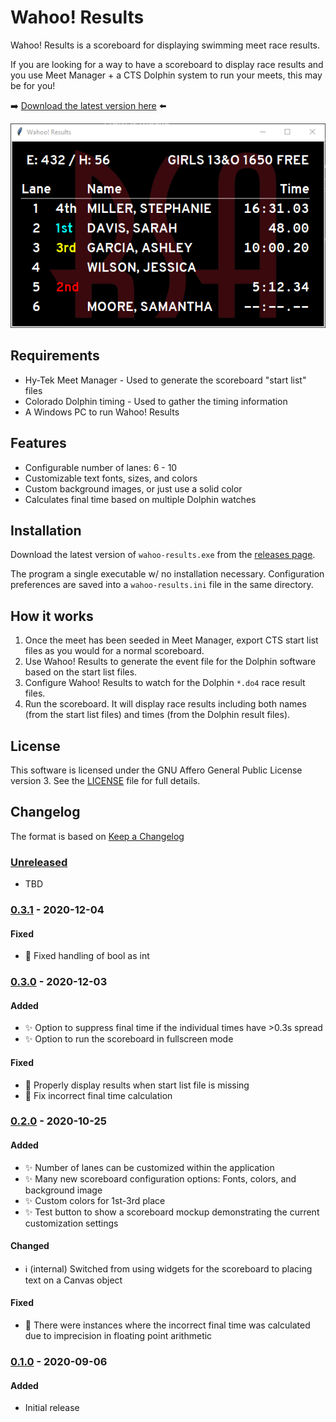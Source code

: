 # Wahoo! Results

Wahoo! Results is a scoreboard for displaying swimming meet race results.

If you are looking for a way to have a scoreboard to display race results and
you use Meet Manager + a CTS Dolphin system to run your meets, this may be for
you!

:arrow_right: [Download the latest version
here](https://github.com/JohnStrunk/wahoo-results/releases/latest) :arrow_left:

![Example scoreboard](docs/media/demo1.png)

## Requirements

- Hy-Tek Meet Manager - Used to generate the scoreboard "start list" files
- Colorado Dolphin timing - Used to gather the timing information
- A Windows PC to run Wahoo! Results

## Features

- Configurable number of lanes: 6 - 10
- Customizable text fonts, sizes, and colors
- Custom background images, or just use a solid color
- Calculates final time based on multiple Dolphin watches

## Installation

Download the latest version of `wahoo-results.exe` from the [releases
page](https://github.com/JohnStrunk/wahoo-results/releases).

The program a single executable w/ no installation necessary. Configuration
preferences are saved into a `wahoo-results.ini` file in the same directory.

## How it works

1. Once the meet has been seeded in Meet Manager, export CTS start list files
   as you would for a normal scoreboard.
2. Use Wahoo! Results to generate the event file for the Dolphin software
   based on the start list files.
3. Configure Wahoo! Results to watch for the Dolphin `*.do4` race result
   files.
4. Run the scoreboard. It will display race results including both names (from
   the start list files) and times (from the Dolphin result files).

## License

This software is licensed under the GNU Affero General Public License version
3. See the [LICENSE](LICENSE) file for full details.

## Changelog

The format is based on [Keep a Changelog](https://keepachangelog.com/en/1.0.0/)

### [Unreleased]

- TBD

### [0.3.1] - 2020-12-04

#### Fixed

- :bug: Fixed handling of bool as int

### [0.3.0] - 2020-12-03

#### Added

- :sparkles: Option to suppress final time if the individual times have >0.3s spread
- :sparkles: Option to run the scoreboard in fullscreen mode

#### Fixed

- :bug: Properly display results when start list file is missing
- :bug: Fix incorrect final time calculation

### [0.2.0] - 2020-10-25

#### Added

- :sparkles: Number of lanes can be customized within the application
- :sparkles: Many new scoreboard configuration options: Fonts, colors, and background image
- :sparkles: Custom colors for 1st-3rd place
- :sparkles: Test button to show a scoreboard mockup demonstrating the current customization settings

#### Changed

- :information_source: (internal) Switched from using widgets for the scoreboard to placing text on a Canvas object

#### Fixed

- :bug: There were instances where the incorrect final time was calculated due to imprecision in floating point arithmetic

### [0.1.0] - 2020-09-06

#### Added

- Initial release

[Unreleased]: https://github.com/JohnStrunk/wahoo-results/compare/v0.3.1...HEAD
[0.3.1]: https://github.com/JohnStrunk/wahoo-results/compare/v0.3.0...v0.3.1
[0.3.0]: https://github.com/JohnStrunk/wahoo-results/compare/v0.2.0...v0.3.0
[0.2.0]: https://github.com/JohnStrunk/wahoo-results/compare/v0.1.0...v0.2.0
[0.1.0]: https://github.com/JohnStrunk/wahoo-results/releases/tag/v0.1.0

